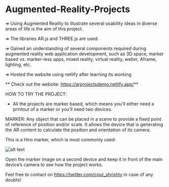 # Augmented-Reality-Projects

➔ Using Augmented Reality to illustrate several usability ideas in diverse areas of life is the aim of this project.

➔ The libraries AR.js and THREE.js are used.

➔ Gained an understanding of several components required during augmented reality web application development, such as 3D space, marker based vs. marker-less apps, mixed reality, virtual reality, webxr, Aframe, lighting, etc.

➔ Hosted the website using netlify after learning its working

**
Check out the website:
https://arprojectsdemo.netlify.app/**

HOW TO TRY THE PROJECT:
- All the projects are marker based, which means you’ll either need a printout of a marker or you’ll need two devices. 

MARKER: Any object that can be placed in a scene to provide a fixed point of reference of position and/or scale. It allows the device that is generating the AR content to calculate the position and orientation of its camera. 

This is a Hiro marker, which is most commonly used:

![alt text](https://github.com/shrishty7/Augmented-Reality-Projects/blob/main/markers/hiro.png)

Open the marker image on a second device and keep it in front of the main device’s camera to see how the project works.

Feel free to contact on https://twitter.com/cout_shrishty in case of any doubts!
